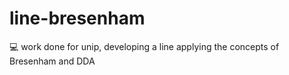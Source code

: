 # line-bresenham
💻 work done for unip, developing a line applying the concepts of Bresenham and DDA
